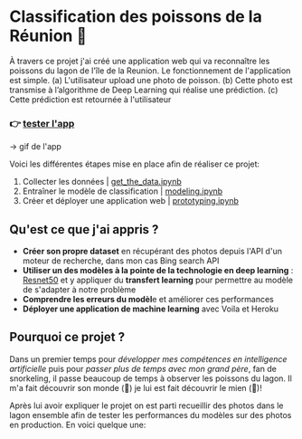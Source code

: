 # Classification des poissons de la Réunion 🐠
À travers ce projet j'ai créé une application web qui va reconnaître les poissons du lagon de l'île de la Reunion. Le fonctionnement de l'application est simple. (a) L'utilisateur upload une photo de poisson. (b) Cette photo est transmise à l’algorithme de Deep Learning qui réalise une prédiction. (c) Cette prédiction est retournée à l'utilisateur

### **👉 [tester l'app](https://fish-classifier-reunion-island.herokuapp.com/)**

→ gif de l'app

Voici les différentes étapes mise en place afin de réaliser ce projet:

1. Collecter les données | [get_the_data.ipynb](https://colab.research.google.com/drive/1ybB06Y8hXg-3iuXqVMnTCBRF4LGhDJCQ?usp=sharing) 
2. Entraîner le modèle de classification | [modeling.ipynb](https://colab.research.google.com/drive/1UptvOjCSB7BK8Af8NTRGJJm8UPMfy51U?usp=sharing)
3. Créer et déployer une application web | [prototyping.ipynb](https://github.com/axelearning/fish_and_chips/blob/master/prototyping.ipynb)

## **Qu'est ce que j'ai appris ?**

- **Créer son propre dataset** en récupérant des photos depuis l'API d'un moteur de recherche, dans mon cas Bing search API
- **Utiliser un des modèles à la pointe de la technologie en deep learning** : [Resnet50](https://en.wikipedia.org/wiki/Residual_neural_network) et y appliquer du **transfert learning** pour permettre au modèle  de s'adapter à notre problème
- **Comprendre les erreurs du modèl**e et améliorer ces performances
- **Déployer une application de machine learning** avec Voila et Heroku

## **Pourquoi ce projet ?**
Dans un premier temps pour *développer mes compétences en intelligence artificielle* puis pour *passer plus de temps avec mon grand père*, fan de snorkeling, il passe beaucoup de temps à observer les poissons du lagon. Il m'a fait découvrir son monde (🐠) je lui est fait découvrir le mien (🤖)! 

Après lui avoir expliquer le projet on est parti recueillir des photos dans le lagon ensemble  afin de tester les performances du modèles sur des photos en production. En voici quelque une: 
